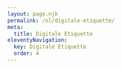 ```yaml
---
layout: page.njk
permalink: /nl/digitale-etiquette/
meta:
  title: Digitale Etiquette
eleventyNavigation:
  key: Digitale Etiquette
  order: 4
---
```

